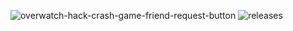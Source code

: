![overwatch-hack-crash-game-friend-request-button](https://github.com/261107-hhh/retail_Cart_Jen/assets/70796735/2f4c09d0-fdf9-4d0c-be7d-255971768fbf)
![releases](https://github.com/261107-hhh/retail_Cart_Jen/assets/70796735/cd655cb6-06ca-4877-9df6-8f8b3c32ecd4)

